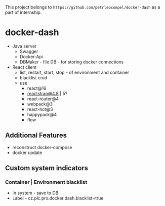 This project belongs to `https://github.com/petrleocompel/docker-dash` as a part of internship.

# docker-dash

 - Java server
    - Swagger
    - Docker-Api
    - DBMaker - file DB - for storing docker connections  
 - React client
    - list, restart, start, stop - of environment and container
    - blacklist crud
    - use
        - react@16
        - reactstrap@4.8 | 5?
        - react-router@4
        - webpack@3
        - react-hot@3
        - happypack@4
        - flow

## Additional Features
 
 - reconstruct docker-compose
 - docker update
 
 
## Custom system indicators

### Container | Environment blacklist

 - In system - save to DB
 - Label - cz.plc.prx.docker.dash.blacklist=true

